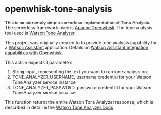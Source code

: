 # openwhisk-tone-analysis
This is an extremely simple serverless implementation of Tone Analysis.
The serverless framework used is [Apache Openwhisk](https://console.bluemix.net/openwhisk/).
The tone analysis tool used is [Watson Tone Analyzer](https://console.bluemix.net/catalog/services/tone-analyzer).

This project was originally created to to provide tone analysis capability for a [Watson Assistant](https://console.bluemix.net/catalog/services/watson-assistant-formerly-conversation) application. Details on [Watson Assistant integration capabilities with Openwhisk](https://console.bluemix.net/docs/services/conversation/dialog-actions.html#dialog-actions).

This action expects 3 parameters:
1. String input, representing the text you want to run tone analysis on.
2. TONE_ANALYZER_USERNAME, username credential for your Watson Tone Analyzer service instance
3. TONE_ANALYZER_PASSWORD, password credential for your Watson Tone Analyzer service instance

This function returns the entire Watson Tone Analyzer response, which is described in detail in the [Watson Tone Analyzer Docs](https://www.ibm.com/watson/developercloud/tone-analyzer/api/v3/node.html?node#tone)
